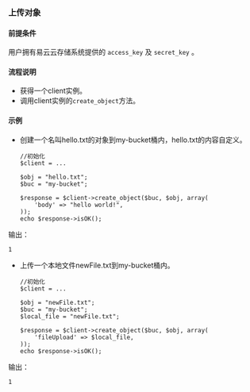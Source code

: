 ### 上传对象
#### 前提条件
用户拥有易云云存储系统提供的 `access_key` 及 `secret_key` 。

#### 流程说明

* 获得一个client实例。
* 调用client实例的`create_object`方法。

#### 示例

* 创建一个名叫hello.txt的对象到my-bucket桶内，hello.txt的内容自定义。

    ```
    //初始化
    $client = ...

    $obj = "hello.txt";
    $buc = "my-bucket";

    $response = $client->create_object($buc, $obj, array(
        'body' => "hello world!",
    ));
    echo $response->isOK();
    ```

输出：

```
1
```

* 上传一个本地文件newFile.txt到my-bucket桶内。

    ```
    //初始化
    $client = ...

    $obj = "newFile.txt";
    $buc = "my-bucket";
    $local_file = "newFile.txt";

    $response = $client->create_object($buc, $obj, array(
        'fileUpload' => $local_file,
    ));
    echo $response->isOK();
    ```

输出：

```
1
```
